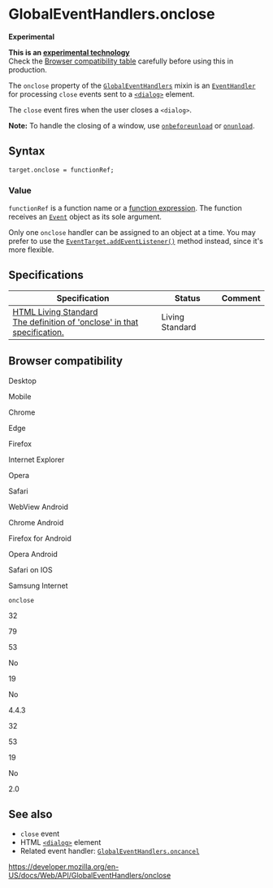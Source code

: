 # GlobalEventHandlers.onclose

**Experimental**

**This is an [experimental technology](https://developer.mozilla.org/en-US/docs/MDN/Guidelines/Conventions_definitions#experimental)**  
Check the [Browser compatibility table](#browser_compatibility) carefully before using this in production.

The `onclose` property of the [`GlobalEventHandlers`](../globaleventhandlers) mixin is an [`EventHandler`](https://developer.mozilla.org/en-US/docs/Web/Events/Event_handlers) for processing `close` events sent to a [`<dialog>`](https://developer.mozilla.org/en-US/docs/Web/HTML/Element/dialog) element.

The `close` event fires when the user closes a `<dialog>`.

**Note:** To handle the closing of a window, use [`onbeforeunload`](../windoweventhandlers/onbeforeunload) or [`onunload`](../windoweventhandlers/onunload).

## Syntax

    target.onclose = functionRef;

### Value

`functionRef` is a function name or a [function expression](https://developer.mozilla.org/en-US/docs/Web/JavaScript/Reference/Operators/function). The function receives an [`Event`](../event) object as its sole argument.

Only one `onclose` handler can be assigned to an object at a time. You may prefer to use the [`EventTarget.addEventListener()`](../eventtarget/addeventlistener) method instead, since it's more flexible.

## Specifications

<table><thead><tr class="header"><th>Specification</th><th>Status</th><th>Comment</th></tr></thead><tbody><tr class="odd"><td><a href="https://html.spec.whatwg.org/multipage/webappapis.html#handler-onclose">HTML Living Standard<br />
<span class="small">The definition of 'onclose' in that specification.</span></a></td><td><span class="spec-living">Living Standard</span></td><td></td></tr></tbody></table>

## Browser compatibility

Desktop

Mobile

Chrome

Edge

Firefox

Internet Explorer

Opera

Safari

WebView Android

Chrome Android

Firefox for Android

Opera Android

Safari on IOS

Samsung Internet

`onclose`

32

79

53

No

19

No

4.4.3

32

53

19

No

2.0

## See also

- `close` event
- HTML [`<dialog>`](https://developer.mozilla.org/en-US/docs/Web/HTML/Element/dialog) element
- Related event handler: [`GlobalEventHandlers.oncancel`](oncancel)

<a href="https://developer.mozilla.org/en-US/docs/Web/API/GlobalEventHandlers/onclose" class="_attribution-link">https://developer.mozilla.org/en-US/docs/Web/API/GlobalEventHandlers/onclose</a>
